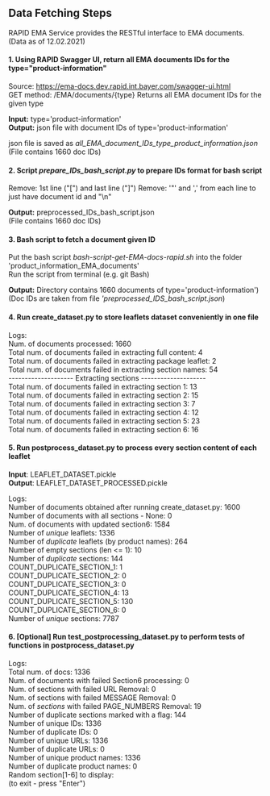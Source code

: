 ## Data Fetching Steps

RAPID EMA Service provides the RESTful interface to EMA documents.  
(Data as of 12.02.2021)


#### 1. Using RAPID Swagger UI, return all EMA documents IDs for the type="product-information"
Source: https://ema-docs.dev.rapid.int.bayer.com/swagger-ui.html  
GET method: /EMA/documents/{type}
Returns all EMA document IDs for the given type

**Input:** type='product-information'  
**Output:** json file with document IDs of type='product-information'

json file is saved as *all_EMA_document_IDs_type_product_information.json*
(File contains 1660 doc IDs)

#### 2. Script *prepare_IDs_bash_script.py* to prepare IDs format for bash script
Remove: 1st line ("[") and last line ("]")
Remove: '\"' and ',' from each line to just have document id and "\n" 

**Output:** preprocessed_IDs_bash_script.json  
(File contains 1660 doc IDs)

#### 3. Bash script to fetch a document given ID

Put the bash script *bash-script-get-EMA-docs-rapid.sh* into the folder 'product_information_EMA_documents'  
Run the script from terminal (e.g. git Bash)  

**Output:** Directory contains 1660 documents of type='product-information')  
(Doc IDs are taken from file *'preprocessed_IDS_bash_script.json*) 

#### 4. Run create_dataset.py to store leaflets dataset conveniently in one file

Logs:  
Num. of documents processed:  1660    
Total num. of documents failed in extracting full content:  4  
Total num. of documents failed in extracting package leaflet:  2  
Total num. of documents failed in extracting section names:  54  
-------------------- Extracting sections --------------------  
Total num. of documents failed in extracting section 1:  13  
Total num. of documents failed in extracting section 2:  15  
Total num. of documents failed in extracting section 3:  7  
Total num. of documents failed in extracting section 4:  12  
Total num. of documents failed in extracting section 5:  23  
Total num. of documents failed in extracting section 6:  16  


#### 5. Run postprocess_dataset.py to process every section content of each leaflet

**Input**: LEAFLET_DATASET.pickle  
**Output**: LEAFLET_DATASET_PROCESSED.pickle  

Logs:  
Number of documents obtained after running create_dataset.py:  1600   
Number of documents with all sections - None:   0   
Num. of documents with updated section6:  1584   
Number of *unique* leaflets:  1336   
Number of *duplicate* leaflets (by product names):  264    
Number of empty sections (len <= 1):  10    
Number of *duplicate* sections:  144    
COUNT_DUPLICATE_SECTION_1:  1    
COUNT_DUPLICATE_SECTION_2:  0    
COUNT_DUPLICATE_SECTION_3:  0    
COUNT_DUPLICATE_SECTION_4:  13     
COUNT_DUPLICATE_SECTION_5:  130    
COUNT_DUPLICATE_SECTION_6:  0    
Number of *unique* sections:  7787    

#### 6. [Optional] Run test_postprocessing_dataset.py to perform tests of functions in postprocess_dataset.py

Logs:  
Total num. of docs:  1336   
Num. of documents with failed Section6 processing:  0   
Num. of sections with failed URL Removal:  0   
Num. of sections with failed MESSAGE Removal:  0   
Num. of *sections* with failed PAGE_NUMBERS Removal:  19   
Number of duplicate sections marked with a flag:  144   
Number of unique IDs:  1336   
Number of duplicate IDs:  0   
Number of unique URLs:  1336   
Number of duplicate URLs:  0  
Number of unique product names:  1336   
Number of duplicate product names:  0    
Random section[1-6] to display:   
(to exit - press "Enter")  

